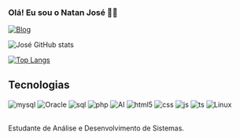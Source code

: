 ### Olá! Eu sou o Natan José 🤙🏾

[![Blog](https://img.shields.io/badge/LinkedIn-0077B5?style=for-the-badge&logo=linkedin&logoColor=white)](https://www.linkedin.com/in/natan-jos%C3%A9-311497238?utm_source=share&utm_campaign=share_via&utm_content=profile&utm_medium=android_app)

![José GitHub stats](https://github-readme-stats.vercel.app/api?username=Natan-Jose&theme=ambient_gradient)

[![Top Langs](https://github-readme-stats.vercel.app/api/top-langs/?username=Natan-Jose&layout=pie)](https://github.com/anuraghazra/github-readme-stats)

## Tecnologias
<div style="display: inline_block">
  <img align="center" alt="mysql" src="https://img.shields.io/badge/MySQL-00000F?style=for-the-badge&logo=mysql&logoColor=white" />
  <img align="center" alt="Oracle" src="https://img.shields.io/badge/Oracle-F80000?style=for-the-badge&logo=oracle&logoColor=white" />
  <img align="center" alt="sql" src="https://img.shields.io/badge/SQL-003B57?style=for-the-badge&logo=sql&logoColor=white" />
  <img align="center" alt="php" src="https://img.shields.io/badge/PHP-777BB4?style=for-the-badge&logo=php&logoColor=white" />
  <img align="center" alt="AI" src="https://img.shields.io/badge/AI-00BFFF?style=for-the-badge&logo=ai&logoColor=white" />
  <img align="center" alt="html5" src="https://img.shields.io/badge/HTML5-E34F26?style=for-the-badge&logo=html5&logoColor=white" />
  <img align="center" alt="css" src="https://img.shields.io/badge/CSS3-1572B6?style=for-the-badge&logo=css3&logoColor=white" />
  <img align="center" alt="js" src="https://img.shields.io/badge/JavaScript-F7DF1E?style=for-the-badge&logo=javascript&logoColor=black" />
  <img align="center" alt="ts" src="https://img.shields.io/badge/TypeScript-007ACC?style=for-the-badge&logo=typescript&logoColor=white" />
  <img align="center" alt="Linux" src="https://img.shields.io/badge/Linux-FCC624?style=for-the-badge&logo=linux&logoColor=black" />
</div><br/> 

Estudante de Análise e Desenvolvimento de Sistemas.
